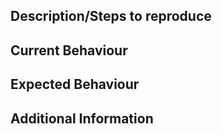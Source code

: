 <!--
HELP US HELP YOU, PLEASE
- Do a quick search to avoid duplicate issues
- Provide as much information as possible (reproduction sandbox, use case for features, etc.)
- Consider using a more suitable venue for questions such as Stack Overflow, Gitter, etc.
-->

## Description/Steps to reproduce

## Current Behaviour

## Expected Behaviour

## Additional Information
<!--
If applicable, Copy + Paste the output of these two commands:
  node -e 'console.log(process.platform, process.arch, process.versions.node)'
  npm ls --prod --depth 0 | grep loopback
-->
